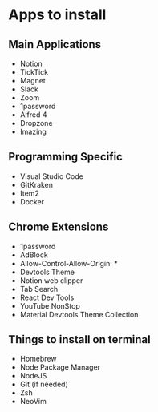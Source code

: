 # Apps to install

## Main Applications
* Notion
* TickTick
* Magnet
* Slack
* Zoom
* 1password
* Alfred 4
* Dropzone
* Imazing

## Programming Specific
* Visual Studio Code
* GitKraken
* Item2
* Docker

## Chrome Extensions
* 1password
* AdBlock
* Allow-Control-Allow-Origin: *
* Devtools Theme
* Notion web clipper
* Tab Search
* React Dev Tools
* YouTube NonStop
* Material Devtools Theme Collection

## Things to install on terminal
* Homebrew
* Node Package Manager
* NodeJS
* Git (if needed)
* Zsh
* NeoVim
